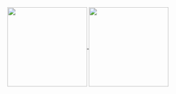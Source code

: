 <!--
**snowmobile2004/snowmobile2004** is a ✨ _special_ ✨ repository because its `README.md` (this file) appears on your GitHub profile.
-->
<a href="https://github.com/snowmobile2004/github-readme-stats">
  <img height=181 align="center" src="https://github-readme-stats.michalmarchewczyk.vercel.app/api?username=snowmobile2004&border_width=5&include_all_commits=true&show_icons=true&hide_rank=true&?count_private=true&hide=prs,issues,contribs&theme=dark#gh-dark-mode-only"/>
</a>
<a href="https://github.com/snowmobile2004/github-readme-stats">
  <img height=181 align="center" src="https://github-readme-stats.michalmarchewczyk.vercel.app/api/top-langs/?username=snowmobile2004&border_width=5&hide=javascript,go,jinja&show_icons=true&card_width=320&layout=donut&exclude_repo=monitoring-dashboard,matrix-deploy,watchtower,tanzu&theme=dark#gh-dark-mode-only"/>
</a>
